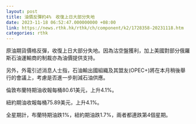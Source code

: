```yaml
---
layout: post
title: 油價反彈約4%　收復上日大部分失地
date: 2023-11-18 06:52:47.000000000 +08:00
link: https://news.rthk.hk/rthk/ch/component/k2/1728358-20231118.htm
categories: rthk
---
```


原油期貨價格反彈，收復上日大部分失地。因為沽空盤獲利，加上美國對部分俄羅斯石油運輸商的制裁亦為油價提供支持。

另外，外電引述消息人士指，石油輸出國組織及其盟友(OPEC+)將在本月稍後舉行的會議上，考慮是否進一步削減石油供應。

倫敦布蘭特期油收報每桶80.61美元，上升4.1%。

紐約期油收報每桶75.89美元，上升4.1%。

全星期計，布蘭特期油跌1%，紐約期油跌1.7%，兩者都連跌第4個星期。
